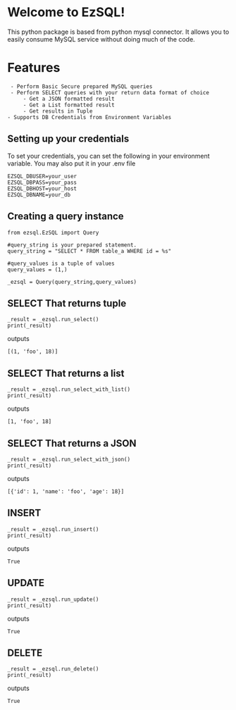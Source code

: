 # Welcome to EzSQL!

This python package is based from python mysql connector. It allows you to easily consume MySQL service without doing much of the code. 


# Features

	 - Perform Basic Secure prepared MySQL queries
	 - Perform SELECT queries with your return data format of choice
		 - Get a JSON formatted result
		 - Get a List formatted result
		 - Get results in Tuple
	- Supports DB Credentials from Environment Variables

## Setting up your credentials

To set your credentials, you can set the following in your environment variable. You may also put it in your .env file 

    EZSQL_DBUSER=your_user
    EZSQL_DBPASS=your_pass
    EZSQL_DBHOST=your_host
    EZSQL_DBNAME=your_db
    

## Creating a query instance

    from ezsql.EzSQL import Query

    #query_string is your prepared statement.
    query_string = "SELECT * FROM table_a WHERE id = %s"
    
    #query_values is a tuple of values
    query_values = (1,)
    
    _ezsql = Query(query_string,query_values)
    
## SELECT That returns tuple

    
    _result = _ezsql.run_select()
    print(_result)

outputs

    [(1, 'foo', 18)]
    
        
## SELECT That returns a list

      
    _result = _ezsql.run_select_with_list()
    print(_result)

outputs

    [1, 'foo', 18]

## SELECT That returns a JSON

      
    _result = _ezsql.run_select_with_json()
    print(_result)

outputs

    [{'id': 1, 'name': 'foo', 'age': 18}]

## INSERT

      
    _result = _ezsql.run_insert()
    print(_result)

outputs

    True
    
## UPDATE

      
    _result = _ezsql.run_update()
    print(_result)

outputs

    True

## DELETE

      
    _result = _ezsql.run_delete()
    print(_result)

outputs

    True
    